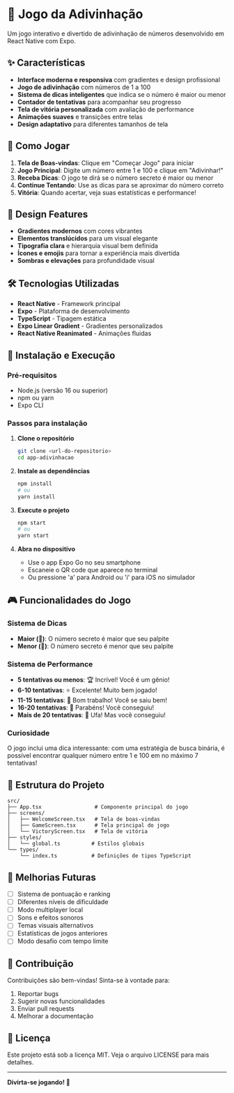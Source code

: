# 🎯 Jogo da Adivinhação

Um jogo interativo e divertido de adivinhação de números desenvolvido em React Native com Expo.

## ✨ Características

- **Interface moderna e responsiva** com gradientes e design profissional
- **Jogo de adivinhação** com números de 1 a 100
- **Sistema de dicas inteligentes** que indica se o número é maior ou menor
- **Contador de tentativas** para acompanhar seu progresso
- **Tela de vitória personalizada** com avaliação de performance
- **Animações suaves** e transições entre telas
- **Design adaptativo** para diferentes tamanhos de tela

## 🚀 Como Jogar

1. **Tela de Boas-vindas**: Clique em "Começar Jogo" para iniciar
2. **Jogo Principal**: Digite um número entre 1 e 100 e clique em "Adivinhar!"
3. **Receba Dicas**: O jogo te dirá se o número secreto é maior ou menor
4. **Continue Tentando**: Use as dicas para se aproximar do número correto
5. **Vitória**: Quando acertar, veja suas estatísticas e performance!

## 🎨 Design Features

- **Gradientes modernos** com cores vibrantes
- **Elementos translúcidos** para um visual elegante
- **Tipografia clara** e hierarquia visual bem definida
- **Ícones e emojis** para tornar a experiência mais divertida
- **Sombras e elevações** para profundidade visual

## 🛠️ Tecnologias Utilizadas

- **React Native** - Framework principal
- **Expo** - Plataforma de desenvolvimento
- **TypeScript** - Tipagem estática
- **Expo Linear Gradient** - Gradientes personalizados
- **React Native Reanimated** - Animações fluidas

## 📱 Instalação e Execução

### Pré-requisitos

- Node.js (versão 16 ou superior)
- npm ou yarn
- Expo CLI

### Passos para instalação

1. **Clone o repositório**

   ```bash
   git clone <url-do-repositorio>
   cd app-adivinhacao
   ```

2. **Instale as dependências**

   ```bash
   npm install
   # ou
   yarn install
   ```

3. **Execute o projeto**

   ```bash
   npm start
   # ou
   yarn start
   ```

4. **Abra no dispositivo**
   - Use o app Expo Go no seu smartphone
   - Escaneie o QR code que aparece no terminal
   - Ou pressione 'a' para Android ou 'i' para iOS no simulador

## 🎮 Funcionalidades do Jogo

### Sistema de Dicas

- **Maior (🔺)**: O número secreto é maior que seu palpite
- **Menor (🔻)**: O número secreto é menor que seu palpite

### Sistema de Performance

- **5 tentativas ou menos**: 🏆 Incrível! Você é um gênio!
- **6-10 tentativas**: ⭐ Excelente! Muito bem jogado!
- **11-15 tentativas**: 🎯 Bom trabalho! Você se saiu bem!
- **16-20 tentativas**: 💪 Parabéns! Você conseguiu!
- **Mais de 20 tentativas**: 🎊 Ufa! Mas você conseguiu!

### Curiosidade

O jogo inclui uma dica interessante: com uma estratégia de busca binária, é possível encontrar qualquer número entre 1 e 100 em no máximo 7 tentativas!

## 📁 Estrutura do Projeto

```
src/
├── App.tsx                 # Componente principal do jogo
├── screens/
│   ├── WelcomeScreen.tsx   # Tela de boas-vindas
│   ├── GameScreen.tsx      # Tela principal do jogo
│   └── VictoryScreen.tsx   # Tela de vitória
├── styles/
│   └── global.ts          # Estilos globais
└── types/
    └── index.ts           # Definições de tipos TypeScript
```

## 🎯 Melhorias Futuras

- [ ] Sistema de pontuação e ranking
- [ ] Diferentes níveis de dificuldade
- [ ] Modo multiplayer local
- [ ] Sons e efeitos sonoros
- [ ] Temas visuais alternativos
- [ ] Estatísticas de jogos anteriores
- [ ] Modo desafio com tempo limite

## 🤝 Contribuição

Contribuições são bem-vindas! Sinta-se à vontade para:

1. Reportar bugs
2. Sugerir novas funcionalidades
3. Enviar pull requests
4. Melhorar a documentação

## 📄 Licença

Este projeto está sob a licença MIT. Veja o arquivo LICENSE para mais detalhes.

---

**Divirta-se jogando! 🎉**
